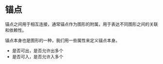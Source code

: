 # 锚点

锚点之间用于相互连接，通常锚点作为图形的附属，用于表达不同图形之间的关联和依赖性。

锚点本身也是图形的一种，我们用一些属性来定义锚点本身。

- 是否可出，是否允许出多个
- 是否可入，是否允许入多个
